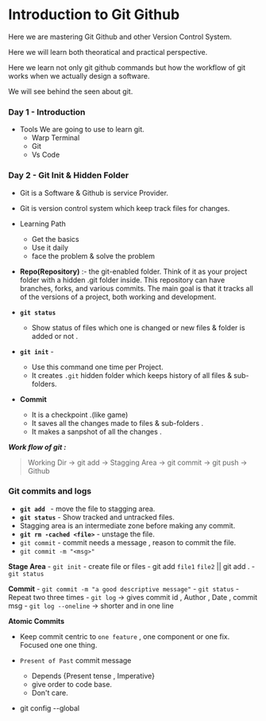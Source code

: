 # Introduction to Git Github

Here we are mastering Git Github and other Version Control System. 

Here we will learn both theoratical and practical perspective.

Here we learn not only git github commands but how the workflow of git works when we actually design a software.

We will see behind the seen about git.

### Day 1 - Introduction

- Tools We are going to use to learn git.
    - Warp Terminal 
    - Git
    - Vs Code

### Day 2 - Git Init & Hidden Folder

- Git is a Software & Github is service Provider.
- Git is version control system which keep track files for changes.
- Learning Path
    - Get the basics
    - Use it daily
    - face the problem & solve the problem

- **Repo(Repository)** :- the git-enabled folder. Think of it as your project folder with a hidden .git folder inside. This repository can have branches, forks, and various commits. The main goal is that it tracks all of the versions of a project, both working and development.

- **`git status`** 
    - Show status of files which one is changed or new files & folder is added or not .

- **`git init`** -
    - Use this command one time per Project.
    - It creates `.git` hidden folder which keeps history of all files & sub-folders.

- **Commit**  
    - It is a checkpoint .(like game)
    - It saves all the changes made to files & sub-folders .
    - It makes a sanpshot of all the changes .

***Work flow of git :*** 

> Working Dir -> git add -> Stagging Area -> git commit -> git push -> Github

### Git commits and logs

- **`git add `** - move the file to stagging area.
- **`git status`** - Show tracked and untracked files.
- Stagging area is an intermediate zone before making any commit.
- **`git rm -cached <file>`** - unstage the file.
- `git commit` - commit needs a message , reason to commit the file.
- `git commit -m "<msg>"`

**Stage Area**
    - `git init`
    - create file or files
    - git add `file1` `file2` || git add .
    - `git status`

**Commit**
    - `git commit -m "a good descriptive message"`
    - `git status`
    - Repeat two three times
    - `git log` -> gives commit id , Author , Date , commit msg
    - `git log --oneline` -> shorter and in one line 

**Atomic Commits**
- Keep commit centric to `one feature` , one component or one fix. Focused one one thing.
- `Present of Past` commit message
    - Depends {Present tense , Imperative}
    - give order to code base.
    - Don't care.

- git config --global   



